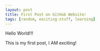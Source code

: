 ```yaml
---
layout: post
title: First Post on GitHub Website!
tags: [random, exciting-stuff, learning]
---
```


Hello World!!! 

This is my first post, I AM exciting!
